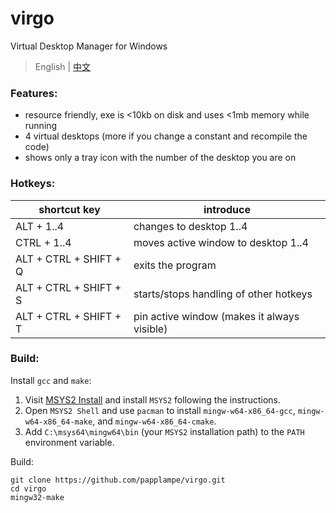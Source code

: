 virgo
=====
Virtual Desktop Manager for Windows

> English | [中文](README-CN.md)

### Features:
- resource friendly, exe is <10kb on disk and uses <1mb memory while running
- 4 virtual desktops (more if you change a constant and recompile the code)
- shows only a tray icon with the number of the desktop you are on

### Hotkeys:

| shortcut key           | introduce                                   |
| ---------------------- | ------------------------------------------- |
| ALT + 1..4             | changes to desktop 1..4                     |
| CTRL + 1..4            | moves active window to desktop 1..4         |
| ALT + CTRL + SHIFT + Q | exits the program                           |
| ALT + CTRL + SHIFT + S | starts/stops handling of other hotkeys      |
| ALT + CTRL + SHIFT + T | pin active window (makes it always visible) |


### Build:

Install `gcc` and `make`:
1. Visit [MSYS2 Install](https://msys2.github.io/) and install `MSYS2` following the instructions.
2. Open `MSYS2 Shell` and use `pacman` to install `mingw-w64-x86_64-gcc`, `mingw-w64-x86_64-make`, and `mingw-w64-x86_64-cmake`.
3. Add `C:\msys64\mingw64\bin` (your `MSYS2` installation path) to the `PATH` environment variable.

Build:
```shell
git clone https://github.com/papplampe/virgo.git
cd virgo
mingw32-make
```
